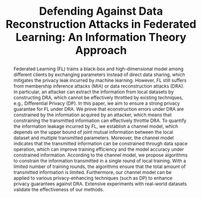 ---
title: "Defending Against Data Reconstruction Attacks in Federated Learning: An Information Theory Approach"
excerpt: USENIX Security Symposium (Security) 2024
authors: Qi Tan, Li Qi, Yi Zhao, <strong>Zhuotao Liu</strong>, Xiaobing Guo, Ke Xu
doi: https://www.usenix.org/conference/usenixsecurity24/presentation/tan
seq: 2
conference: "Sec24"
conference_url: "https://www.usenix.org/conference/usenixsecurity24"
abstract: "Federated Learning (FL) trains a black-box and high-dimensional model among different clients by exchanging parameters instead of direct data sharing, which mitigates the privacy leak incurred by machine learning. However, FL still suffers from membership inference attacks (MIA) or data reconstruction attacks (DRA). In particular, an attacker can extract the information from local datasets by constructing DRA, which cannot be effectively throttled by existing techniques, e.g., Differential Privacy (DP).

In this paper, we aim to ensure a strong privacy guarantee for FL under DRA. We prove that econstruction errors under DRA are constrained by the information acquired by an attacker, which means that constraining the transmitted information can effectively throttle DRA. To quantify the information leakage incurred by FL, we establish a channel model, which depends on the upper bound of joint mutual information between the local dataset and multiple transmitted parameters. Moreover, the channel model indicates that the transmitted information can be constrained through data space operation, which can improve training efficiency and the model accuracy under constrained information. According to the channel model, we propose algorithms to constrain the information transmitted in a single round of local training. With a limited number of training rounds, the algorithms ensure that the total amount of transmitted information is limited. Furthermore, our channel model can be applied to various privacy-enhancing techniques (such as DP) to enhance privacy guarantees against DRA. Extensive experiments with real-world datasets validate the effectiveness of our methods."
tag: Security 24
---